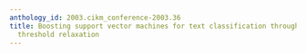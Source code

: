 ```yaml
---
anthology_id: 2003.cikm_conference-2003.36
title: Boosting support vector machines for text classification through parameter-free
  threshold relaxation
---
```

